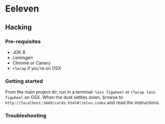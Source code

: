 # Eeleven

## Hacking

### Pre-requisites

- JDK 8
- Leiningen
- Chrome or Canary
- `rlwrap` if you're on OSX

### Getting started

From the main project dir, run in a terminal:
`lein figwheel` or `rlwrap lein figwheel` on OSX.
When the dust settles down, browse to
`http://localhost:3449/cards.html#!/elvn.index` and read the instructions.

### Troubleshooting
